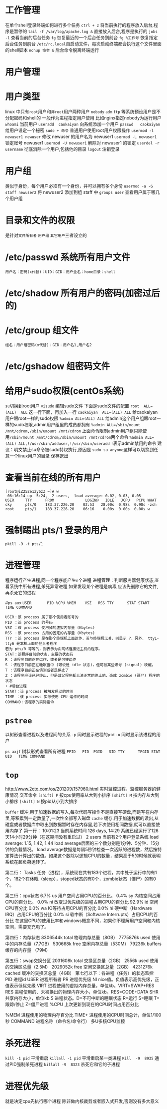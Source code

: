 # 工作管理
在单个shell登录终端如何进行多个任务
`ctrl + z` 将当前执行的程序放入后台,程序是暂停的
`tail -f /var/log/apache.log &` 直接放入后台,程序是执行的
`jobs -l` 查看当前的后台任务
`fg` 恢复最近的一个后台任务到前台
`fg %工作号` 恢复指定后台任务到前台
`/etc/rc.local`自启动文件，每次启动终端都会执行这个文件里面的shell脚本
`nohup 命令 &` 后台命令脱离终端运行

# 用户管理
# 用户类型
linux 中只有`root`用户和`非root`用户两种用户
`nobody` `adm` `ftp` 等系统预设用户是不分配密码和shell的 一般作为进程指定用户使用 比如nginx指定nobody为运行用户
`whoami` 当前用户
`useradd  caokaiyan`  向系统添加一个用户
`passwd   caokaiyan` 给用户设定一个秘密
`sudo + 命令`  普通用户使用root用户权限操作
`usermod -l newuser1 newuser` 修改 newuser 的用户名为 newuser1
`usermod -L newuser1`  锁定账号 newuser1
`usermod -U newuser1` 解除对 newuser1 的锁定
`userdel -r username` 彻底消除一个用户,包括他的目录
`logout` 注销登录

# 用户组
类似于身份，每个用户必须有一个身份，并可以拥有多个身份
`usermod -a -G staff newuser2` 将 newuser2 添加到组 staff 中
`groups user` 查看用户属于哪几个用户组

# 目录和文件的权限
是针对`文件所有者` `用户组` `其它用户`三者设立的


# /etc/passwd 系统所有用户文件
```
用户名：密码(x代替)：UID：GID：用户全名：home目录：shell
```
# /etc/shadow 所有用户的密码(加密过后的)

# /etc/group 组文件
```
组名：用户组密码(x代替)：GID：用户名1,用户名2
```

# /etc/gshadow 组密码文件


# 给用户sudo权限(centOs系统)
`su`切换到root用户
`visudo` 编辑sudo文件
下面是sudo文件的配置
`root  ALL=(ALL)  ALL` 这一行下面，再加入一行
`caokaiyan  ALL=(ALL) ALL` 给caokaiyan用户跟root一样的sudo权限
`%admin ALL=(ALL) ALL` 给admin这个用户组跟root一样的sudo权限,admin用户组里的成员都拥有
`%admin ALL=/sbin/mount /mnt/cdrom,/sbin/umount /mnt/cdrom`
上面命令限制admin用户组只能使用`/sbin/mount /mnt/cdrom`,`/sbin/umount /mnt/cdrom`两个命令
`%admin ALL=(ALL) ALL,!/usr/sbin/adduser,!/usr/sbin/useradd` `!`表示admin禁用的命令
建议：明文禁止su命令被sudo特权执行,原因是 `sudo su anyone`这样可以切换到任意一个linux用户的目录
保存退出


# 查看当前在线的所有用户
```
[root@iZ252e1zy6zZ ~]# w
 06:16:14 up  5:24,  2 users,  load average: 0.02, 0.03, 0.05
USER     TTY      FROM              LOGIN@   IDLE   JCPU   PCPU WHAT
cky      pts/0    183.37.226.20    02:53   28.00s  0.98s  0.98s -zsh
root     pts/1    183.37.226.20    06:16    0.00s  0.00s  0.00s w
```

# 强制踢出 pts/1 登录的用户
```
pkill -9 -t pts/1
```


# 进程管理

程序运行产生进程,同一个程序能产生`n`个进程
进程管理：判断服务器健康状态,查看系统中所有进程,杀死异常进程
如果发现某个进程是病毒,应该先删除它的文件,再杀死它的进程

#`ps aux`
`USER       PID %CPU %MEM    VSZ   RSS TTY      STAT START   TIME COMMAND`
```
USER：该 process 属于那个使用者账号的
PID ：该 process 的号码
VSZ ：该 process 使用掉的虚拟内存量 (Kbytes)
RSS ：该 process 占用的固定的内存量 (Kbytes)
TTY ：该 process 是在那个终端机上面运作，若与终端机无关，则显示 ?，另外， tty1-tty6 是本机上面的登入者程序
若为 pts/0 等等的，则表示为由网络连接进主机的程序。
STAT：该程序目前的状态，主要的状态有
R ：该程序目前正在运作，或者是可被运作
S ：该程序目前正在睡眠当中 (可说是 idle 状态)，但可被某些讯号 (signal) 唤醒。
T ：该程序目前正在侦测或者是停止了
Z ：该程序应该已经终止，但是其父程序却无法正常的终止他，造成 zombie (疆尸) 程序的状态
+ #后台进程
START：该 process 被触发启动的时间
TIME ：该 process 实际使用 CPU 运作的时间
COMMAND：该程序的实际指令
```

# `pstree`
以树形查看进程以及进程间的关系
`-p` 同时显示进程的`pid`
`-u` 同时显示该进程的用户

`ps axjf`               树状形式查看所有进程
`PPID   PID  PGID   SID TTY      TPGID STAT   UID   TIME COMMAND`


# `top`
http://www.2cto.com/os/201209/157960.html
实时监控进程，监控服务器的健康情况
交互命令
`[shift] P`  按cpu使用率从大到小排序
`[shift] M` 按内存从大到小排序
`[shift] N`  按pid从小到大排序

`buffer` 缓冲,用于加速数据的写入,每次代码写操作不是直接写硬盘,而是写在内存里,等积累到一定数量了,一次性全部写入磁盘
`cache` 缓存,用于加速数据的读出,从磁盘或者数据库中取出到数据暂时存在内存里,若下次使用相同数据,就可以直接使用内存了
第一行：
10:01:23 当前系统时间
126 days, 14:29 系统已经运行了126天14小时29分钟（在这期间没有重启过）
2 users 当前有2个用户登录系统
load average: 1.15, 1.42, 1.44 load average后面的三个数分别是1分钟、5分钟、15分钟的负载情况。
load average数据是每隔5秒钟检查一次活跃的进程数，然后按特定算法计算出的数值。如果这个数除以逻辑CPU的数量，结果高于5的时候就表明系统在超负荷运转了。

第二行：
Tasks 任务（进程），系统现在共有183个进程，其中处于运行中的有1个，182个在休眠（sleep），stoped状态的有0个，zombie状态（僵尸）的有0个。

第三行：cpu状态
6.7% us 用户空间占用CPU的百分比。
0.4% sy 内核空间占用CPU的百分比。
0.0% ni 改变过优先级的进程占用CPU的百分比
92.9% id 空闲CPU百分比
0.0% wa IO等待占用CPU的百分比
0.0% hi 硬中断（Hardware IRQ）占用CPU的百分比
0.0% si 软中断（Software Interrupts）占用CPU的百分比
在这里CPU的使用比率和windows概念不同，如果你不理解用户空间和内核空间，需要充充电了。

第四行：内存状态
8306544k total 物理内存总量（8GB）
7775876k used 使用中的内存总量（7.7GB）
530668k free 空闲内存总量（530M）
79236k buffers 缓存的内存量 （79M）

第五行：swap交换分区
2031608k total 交换区总量（2GB）
2556k used 使用的交换区总量（2.5M）
2029052k free 空闲交换区总量（2GB）
4231276k cached 缓冲的交换区总量（4GB）
第七行以下：各进程（任务）的状态监控
PID 进程id
USER 进程所有者
PR 进程优先级
NI nice值。负值表示高优先级，正值表示低优先级
VIRT 进程使用的虚拟内存总量，单位kb。VIRT=SWAP+RES
RES 进程使用的、未被换出的物理内存大小，单位kb。RES=CODE+DATA
SHR 共享内存大小，单位kb
S 进程状态。D=不可中断的睡眠状态 R=运行 S=睡眠 T=跟踪/停止 Z=僵尸进程
%CPU 上次更新到现在的CPU时间占用百分比

%MEM 进程使用的物理内存百分比
TIME+ 进程使用的CPU时间总计，单位1/100秒
COMMAND 进程名称（命令名/命令行）
多U多核CPU监控

# 杀死进程
`kill -1 pid` 平滑重启
`killall -1 pid` 平滑重启某一类进程
`Kill  -9  8935` 通过PID强制杀死进程
`killall -9  8323` 杀死它和它的子进程


# 进程优先级
就是决定cpu先执行哪个进程
除非做内核裁剪或者嵌入式开发,否则没有多大意义
